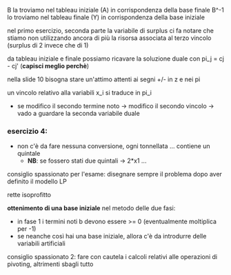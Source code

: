 B la troviamo nel tableau iniziale (A) in corrispondenza della base finale
B^-1 lo troviamo nel tableau finale (Y) in corrispondenza della base iniziale

nel primo esercizio, seconda parte la variabile di surplus ci fa notare che stiamo non utilizzando ancora di più la risorsa associata al terzo vincolo (surplus di 2 invece che di 1)


da tableau iniziale e finale possiamo ricavare la soluzione duale con pi_j = cj - cj'  (**capisci meglio perchè**)

nella slide 10 bisogna stare un'attimo attenti ai segni +/- in z e nei pi

un vincolo relativo alla variabili x_i si traduce in pi_i
- se modifico il secondo termine noto -> modifico il secondo vincolo -> vado a guardare la seconda variabile duale


### esercizio 4:
- non c'è da fare nessuna conversione, ogni tonnellata ... contiene un quintale 
    - **NB**: se fossero stati due quintali -> 2*x1 ...

consiglio spassionato per l'esame: disegnare sempre il problema dopo aver definito il modello LP

rette isoprofitto


**ottenimento di una base iniziale**
nel metodo delle due fasi:
- in fase 1 i termini noti b devono essere >= 0 (eventualmente moltiplica per -1)
- se neanche così hai una base iniziale, allora c'è da introdurre delle variabili artificiali

consiglio spassionato 2: fare con cautela i calcoli relativi alle operazioni di pivoting, altrimenti sbagli tutto